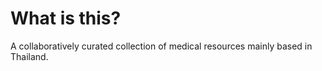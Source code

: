 # What is this?

A collaboratively curated collection of medical resources mainly based in Thailand.